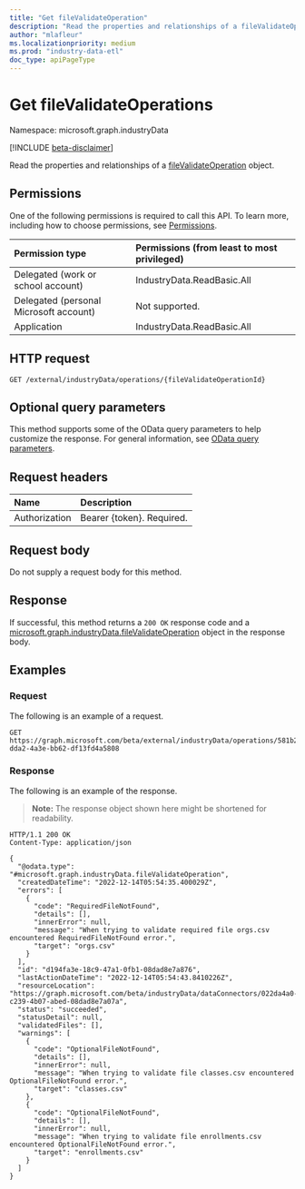 ```yaml
---
title: "Get fileValidateOperation"
description: "Read the properties and relationships of a fileValidateOperation object."
author: "mlafleur"
ms.localizationpriority: medium
ms.prod: "industry-data-etl"
doc_type: apiPageType
---
```


# Get fileValidateOperations

Namespace: microsoft.graph.industryData

[!INCLUDE [beta-disclaimer](../../includes/beta-disclaimer.md)]

Read the properties and relationships of a [fileValidateOperation](../resources/industrydata-filevalidateoperation.md) object.

## Permissions

One of the following permissions is required to call this API. To learn more, including how to choose permissions, see [Permissions](/graph/permissions-reference).

| Permission type                        | Permissions (from least to most privileged) |
| :------------------------------------- | :------------------------------------------ |
| Delegated (work or school account)     | IndustryData.ReadBasic.All                  |
| Delegated (personal Microsoft account) | Not supported.                              |
| Application                            | IndustryData.ReadBasic.All                  |

## HTTP request

<!-- {
  "blockType": "ignored"
}
-->

```http
GET /external/industryData/operations/{fileValidateOperationId}
```

## Optional query parameters

This method supports some of the OData query parameters to help customize the response. For general information, see [OData query parameters](/graph/query-parameters).

## Request headers

| Name          | Description               |
| :------------ | :------------------------ |
| Authorization | Bearer {token}. Required. |

## Request body

Do not supply a request body for this method.

## Response

If successful, this method returns a `200 OK` response code and a [microsoft.graph.industryData.fileValidateOperation](../resources/industrydata-filevalidateoperation.md) object in the response body.

## Examples

### Request

The following is an example of a request.

<!-- {
  "blockType": "request",
  "name": "get_fileValidateOperation",
  "sampleKeys": ["581b2ef8-dda2-4a3e-bb62-df13fd4a5808"]
}
-->

```http
GET https://graph.microsoft.com/beta/external/industryData/operations/581b2ef8-dda2-4a3e-bb62-df13fd4a5808
```

### Response

The following is an example of the response.

> **Note:** The response object shown here might be shortened for readability.

<!-- {
  "blockType": "response",
  "truncated": true,
  "@odata.type": "microsoft.graph.industryData.fileValidateOperation"
}
-->

```http
HTTP/1.1 200 OK
Content-Type: application/json

{
  "@odata.type": "#microsoft.graph.industryData.fileValidateOperation",
  "createdDateTime": "2022-12-14T05:54:35.400029Z",
  "errors": [
    {
      "code": "RequiredFileNotFound",
      "details": [],
      "innerError": null,
      "message": "When trying to validate required file orgs.csv encountered RequiredFileNotFound error.",
      "target": "orgs.csv"
    }
  ],
  "id": "d194fa3e-18c9-47a1-0fb1-08dad8e7a876",
  "lastActionDateTime": "2022-12-14T05:54:43.8410226Z",
  "resourceLocation": "https://graph.microsoft.com/beta/industryData/dataConnectors/022da4a0-c239-4b07-abed-08dad8e7a07a",
  "status": "succeeded",
  "statusDetail": null,
  "validatedFiles": [],
  "warnings": [
    {
      "code": "OptionalFileNotFound",
      "details": [],
      "innerError": null,
      "message": "When trying to validate file classes.csv encountered OptionalFileNotFound error.",
      "target": "classes.csv"
    },
    {
      "code": "OptionalFileNotFound",
      "details": [],
      "innerError": null,
      "message": "When trying to validate file enrollments.csv encountered OptionalFileNotFound error.",
      "target": "enrollments.csv"
    }
  ]
}
```

